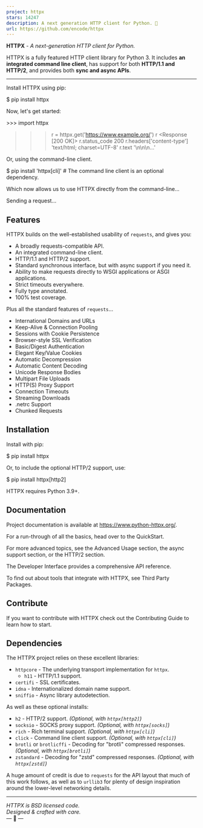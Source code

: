 ```yaml
---
project: httpx
stars: 14247
description: A next generation HTTP client for Python. 🦋
url: https://github.com/encode/httpx
---
```


**HTTPX** _\- A next-generation HTTP client for Python._

HTTPX is a fully featured HTTP client library for Python 3. It includes **an integrated command line client**, has support for both **HTTP/1.1 and HTTP/2**, and provides both **sync and async APIs**.

* * *

Install HTTPX using pip:

$ pip install httpx

Now, let's get started:

\>>> import httpx
>>> r \= httpx.get('https://www.example.org/')
>>> r
<Response \[200 OK\]>
>>> r.status\_code
200
>>> r.headers\['content-type'\]
'text/html; charset=UTF-8'
>>> r.text
'<!doctype html>\\n<html>\\n<head>\\n<title>Example Domain</title>...'

Or, using the command-line client.

$ pip install 'httpx\[cli\]'  # The command line client is an optional dependency.

Which now allows us to use HTTPX directly from the command-line...

Sending a request...

Features
--------

HTTPX builds on the well-established usability of `requests`, and gives you:

-   A broadly requests-compatible API.
-   An integrated command-line client.
-   HTTP/1.1 and HTTP/2 support.
-   Standard synchronous interface, but with async support if you need it.
-   Ability to make requests directly to WSGI applications or ASGI applications.
-   Strict timeouts everywhere.
-   Fully type annotated.
-   100% test coverage.

Plus all the standard features of `requests`...

-   International Domains and URLs
-   Keep-Alive & Connection Pooling
-   Sessions with Cookie Persistence
-   Browser-style SSL Verification
-   Basic/Digest Authentication
-   Elegant Key/Value Cookies
-   Automatic Decompression
-   Automatic Content Decoding
-   Unicode Response Bodies
-   Multipart File Uploads
-   HTTP(S) Proxy Support
-   Connection Timeouts
-   Streaming Downloads
-   .netrc Support
-   Chunked Requests

Installation
------------

Install with pip:

$ pip install httpx

Or, to include the optional HTTP/2 support, use:

$ pip install httpx\[http2\]

HTTPX requires Python 3.9+.

Documentation
-------------

Project documentation is available at https://www.python-httpx.org/.

For a run-through of all the basics, head over to the QuickStart.

For more advanced topics, see the Advanced Usage section, the async support section, or the HTTP/2 section.

The Developer Interface provides a comprehensive API reference.

To find out about tools that integrate with HTTPX, see Third Party Packages.

Contribute
----------

If you want to contribute with HTTPX check out the Contributing Guide to learn how to start.

Dependencies
------------

The HTTPX project relies on these excellent libraries:

-   `httpcore` - The underlying transport implementation for `httpx`.
    -   `h11` - HTTP/1.1 support.
-   `certifi` - SSL certificates.
-   `idna` - Internationalized domain name support.
-   `sniffio` - Async library autodetection.

As well as these optional installs:

-   `h2` - HTTP/2 support. _(Optional, with `httpx[http2]`)_
-   `socksio` - SOCKS proxy support. _(Optional, with `httpx[socks]`)_
-   `rich` - Rich terminal support. _(Optional, with `httpx[cli]`)_
-   `click` - Command line client support. _(Optional, with `httpx[cli]`)_
-   `brotli` or `brotlicffi` - Decoding for "brotli" compressed responses. _(Optional, with `httpx[brotli]`)_
-   `zstandard` - Decoding for "zstd" compressed responses. _(Optional, with `httpx[zstd]`)_

A huge amount of credit is due to `requests` for the API layout that much of this work follows, as well as to `urllib3` for plenty of design inspiration around the lower-level networking details.

* * *

_HTTPX is BSD licensed code.  
Designed & crafted with care._  
— 🦋 —
